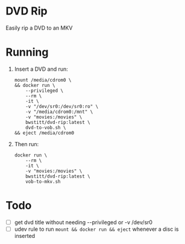 # DVD Rip

Easily rip a DVD to an MKV

# Running

1. Insert a DVD and run:

    ```
    mount /media/cdrom0 \
    && docker run \
        --privileged \
        --rm \
        -it \
        -v "/dev/sr0:/dev/sr0:ro" \
        -v "/media/cdrom0:/mnt" \
        -v "movies:/movies" \
        bwstitt/dvd-rip:latest \
        dvd-to-vob.sh \
    && eject /media/cdrom0
    ```

2. Then run:

    ```
    docker run \
        --rm \
        -it \
        -v "movies:/movies" \
        bwstitt/dvd-rip:latest \
        vob-to-mkv.sh
    ```

# Todo

* [ ] get dvd title without needing --privileged or -v /dev/sr0
* [ ] udev rule to run `mount && docker run && eject` whenever a disc is inserted
